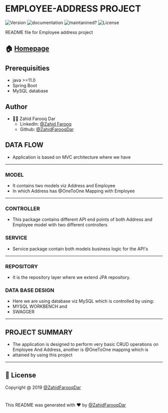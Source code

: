 # EMPLOYEE-ADDRESS PROJECT
![Version](https://img.shields.io/static/v1?label=java-version&message=%3E=11&color=blue) ![documentation](https://img.shields.io/static/v1?label=documentation&message=yes&color=green) ![maintanined?](https://img.shields.io/static/v1?label=maintained?&message=yes&color=green) ![License](https://img.shields.io/static/v1?label=license&message=ZAHID&color=orange)

README file for Employee address project
## 🏠  [Homepage](https://github.com/ZahidFarooqDar/fs10-assignments/tree/main/EmployeeAddress)
## Prerequisities
* java >=11.0
* Spring Boot
* MySQL database

## Author

* 🙍‍♂️ Zahid Farooq Dar
  * LinkedIn: [@Zahid Farooq](https://www.linkedin.com/in/zahid-farooq-dar/)
  * Github: [@ZahidFarooqDar](https://github.com/ZahidFarooqDar)

## DATA FLOW
* Application is based on MVC architecture where we have
---
### MODEL
* It contains two models viz Address and Employee
* In which Address has @OneToOne Mapping with Employee
---
### CONTROLLER
* This package contains different API end points of both Address and Employee model with two different controllers 

### SERVICE
* Service package contain both models business logic for the API's
  
---
### REPOSITORY 
* It is the repository layer where we extend JPA repository.

### DATA BASE DESIGN
* Here we are using database viz MySQL which is controlled by using:
* MYSQL WORKBENCH and
* SWAGGER
---

## PROJECT SUMMARY
* The application is designed to perform very basic CRUD operations on Employee And Address, another is @OneToOne mapping which is
* attained by using this project
---
## 📝 License

 Copyright @ 2019 [@ZahidFarooqDar](https://github.com/ZahidFarooqDar)


# 

This README was generated with ❤️ by [@ZahidFarooqDar](https://github.com/ZahidFarooqDar)
